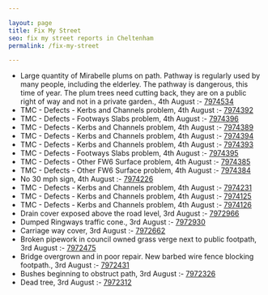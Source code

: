 ```yaml
---

layout: page
title: Fix My Street
seo: fix my street reports in Cheltenham
permalink: /fix-my-street

---
```


<!-- fix_marker starts -->

- Large quantity of Mirabelle plums on path. Pathway is regularly used by many people, including the elderley. The pathway is dangerous, this time of year. The plum trees need cutting back, they are on a public right of way and not in a private garden., 4th August :- [7974534](https://www.fixmystreet.com/report/7974534)
- TMC - Defects - Kerbs and Channels problem, 4th August :- [7974392](https://www.fixmystreet.com/report/7974392)
- TMC - Defects - Footways Slabs problem, 4th August :- [7974396](https://www.fixmystreet.com/report/7974396)
- TMC - Defects - Kerbs and Channels problem, 4th August :- [7974389](https://www.fixmystreet.com/report/7974389)
- TMC - Defects - Kerbs and Channels problem, 4th August :- [7974394](https://www.fixmystreet.com/report/7974394)
- TMC - Defects - Kerbs and Channels problem, 4th August :- [7974393](https://www.fixmystreet.com/report/7974393)
- TMC - Defects - Footways Slabs problem, 4th August :- [7974395](https://www.fixmystreet.com/report/7974395)
- TMC - Defects - Other FW6  Surface problem, 4th August :- [7974385](https://www.fixmystreet.com/report/7974385)
- TMC - Defects - Other FW6  Surface problem, 4th August :- [7974384](https://www.fixmystreet.com/report/7974384)
- No 30 mph sign, 4th August :- [7974226](https://www.fixmystreet.com/report/7974226)
- TMC - Defects - Kerbs and Channels problem, 4th August :- [7974231](https://www.fixmystreet.com/report/7974231)
- TMC - Defects - Kerbs and Channels problem, 4th August :- [7974125](https://www.fixmystreet.com/report/7974125)
- TMC - Defects - Kerbs and Channels problem, 4th August :- [7974126](https://www.fixmystreet.com/report/7974126)
- Drain cover exposed above the road level, 3rd August :- [7972966](https://www.fixmystreet.com/report/7972966)
- Dumped Ringways traffic cone., 3rd August :- [7972930](https://www.fixmystreet.com/report/7972930)
- Carriage way cover, 3rd August :- [7972662](https://www.fixmystreet.com/report/7972662)
- Broken pipework in council owned grass verge next to public footpath, 3rd August :- [7972475](https://www.fixmystreet.com/report/7972475)
- Bridge overgrown and in poor repair. New barbed wire fence blocking footpath., 3rd August :- [7972431](https://www.fixmystreet.com/report/7972431)
- Bushes beginning to obstruct path, 3rd August :- [7972326](https://www.fixmystreet.com/report/7972326)
- Dead tree, 3rd August :- [7972312](https://www.fixmystreet.com/report/7972312)

<!-- fix_marker ends -->